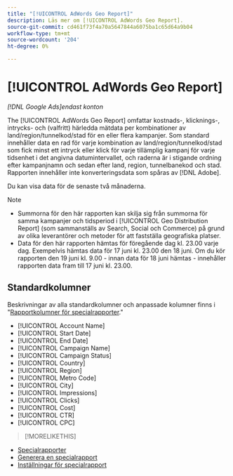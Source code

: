 ```yaml
---
title: "[!UICONTROL AdWords Geo Report]"
description: Läs mer om [!UICONTROL AdWords Geo Report].
source-git-commit: cd461f73f4a70a5647844a6075ba1c65d64a9b04
workflow-type: tm+mt
source-wordcount: '204'
ht-degree: 0%

---
```


# [!UICONTROL AdWords Geo Report]

*[!DNL Google Ads]endast konton*

The [!UICONTROL AdWords Geo Report] omfattar kostnads-, klicknings-, intrycks- och (valfritt) härledda mätdata per kombinationer av land/region/tunnelkod/stad för en eller flera kampanjer. Som standard innehåller data en rad för varje kombination av land/region/tunnelkod/stad som fick minst ett intryck eller klick för varje tillämplig kampanj för varje tidsenhet i det angivna datumintervallet, och raderna är i stigande ordning efter kampanjnamn och sedan efter land, region, tunnelbanekod och stad. Rapporten innehåller inte konverteringsdata som spåras av [!DNL Adobe].

Du kan visa data för de senaste två månaderna.

>[!NOTE]
>
>* Summorna för den här rapporten kan skilja sig från summorna för samma kampanjer och tidsperiod i [!UICONTROL Geo Distribution Report] (som sammanställs av Search, Social och Commerce) på grund av olika leverantörer och metoder för att fastställa geografiska platser.
>* Data för den här rapporten hämtas för föregående dag kl. 23.00 varje dag. Exempelvis hämtas data för 17 juni kl. 23.00 den 18 juni. Om du kör rapporten den 19 juni kl. 9.00 - innan data för 18 juni hämtas - innehåller rapporten data fram till 17 juni kl. 23.00.


## Standardkolumner

Beskrivningar av alla standardkolumner och anpassade kolumner finns i &quot;[Rapportkolumner för specialrapporter](specialty-report-columns.md).&quot;

* [!UICONTROL Account Name]
* [!UICONTROL Start Date]
* [!UICONTROL End Date]
* [!UICONTROL Campaign Name]
* [!UICONTROL Campaign Status]
* [!UICONTROL Country]
* [!UICONTROL Region]
* [!UICONTROL Metro Code]
* [!UICONTROL City]
* [!UICONTROL Impressions]
* [!UICONTROL Clicks]
* [!UICONTROL Cost]
* [!UICONTROL CTR]
* [!UICONTROL CPC]

>[!MORELIKETHIS]
* [Specialrapporter](specialty-report-about.md)
* [Generera en specialrapport](specialty-report-generate.md)
* [Inställningar för specialrapport](specialty-report-settings.md)

